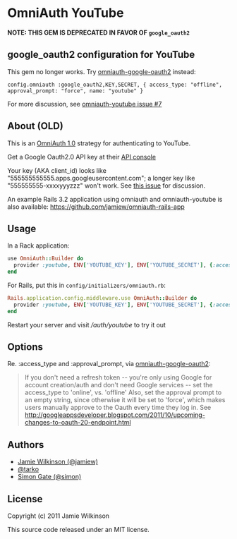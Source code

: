 OmniAuth YouTube
================

**NOTE: THIS GEM IS DEPRECATED IN FAVOR OF `google_oauth2`**

google_oauth2 configuration for YouTube
---------------------------------------

This gem no longer works. Try [omniauth-google-oauth2](https://github.com/zquestz/omniauth-google-oauth2) instead:

```
config.omniauth :google_oauth2,KEY,SECRET, { access_type: "offline", approval_prompt: "force", name: "youtube" }
```

For more discussion, see [omniauth-youtube issue #7](https://github.com/jamiew/omniauth-youtube/issues/7)


About (OLD)
-----------

This is an [OmniAuth 1.0](https://github.com/intridea/omniauth) strategy for authenticating to YouTube.

Get a Google Oauth2.0 API key at their [API console](https://code.google.com/apis/console/)

Your key (AKA client_id) looks like "555555555555.apps.googleusercontent.com"; a longer key like "555555555-xxxxyyyzzz"
won't work. See [this issue](https://github.com/zquestz/omniauth-google-oauth2/issues/10#issuecomment-5720475) for discussion.

An example Rails 3.2 application using omniauth and omniauth-youtube is also available:
<https://github.com/jamiew/omniauth-rails-app>


Usage
-----

In a Rack application:

```ruby
use OmniAuth::Builder do
  provider :youtube, ENV['YOUTUBE_KEY'], ENV['YOUTUBE_SECRET'], {:access_type => 'online', :approval_prompt => ''}
end
```

For Rails, put this in `config/initializers/omniauth.rb`:

```ruby
Rails.application.config.middleware.use OmniAuth::Builder do
  provider :youtube, ENV['YOUTUBE_KEY'], ENV['YOUTUBE_SECRET'], {:access_type => 'online', :approval_prompt => ''}
end
```

Restart your server and visit */auth/youtube* to try it out

Options
-------

Re. :access_type and :approval_prompt, via [omniauth-google-oauth2](https://github.com/zquestz/omniauth-google-oauth2/blob/master/examples/omni_auth.rb):

> If you don't need a refresh token -- you're only using Google for account creation/auth and don't need Google services -- set the access_type to 'online', vs. 'offline'
> Also, set the approval prompt to an empty string, since otherwise it will be set to 'force', which makes users manually approve to the Oauth every time they log in.
> See <http://googleappsdeveloper.blogspot.com/2011/10/upcoming-changes-to-oauth-20-endpoint.html>



Authors
-------

* [Jamie Wilkinson (@jamiew)](https://github.com/jamiew)
* [@tarko](https://github.com/tarko)
* [Simon Gate (@simon)](https://github.com/simon)


License
-------

Copyright (c) 2011 Jamie Wilkinson

This source code released under an MIT license.
